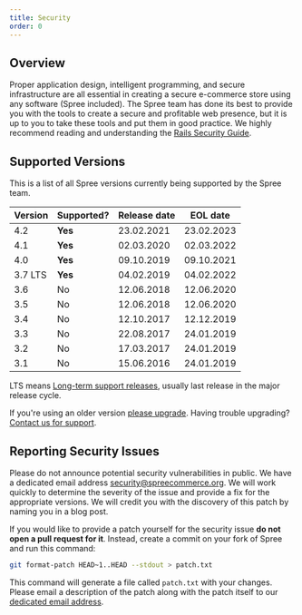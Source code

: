 ```yaml
---
title: Security
order: 0
---
```


## Overview

Proper application design, intelligent programming, and secure infrastructure are all essential in creating a secure e-commerce store using any software (Spree included). The Spree team has done its best to provide you with the tools to create a secure and profitable web presence, but it is up to you to take these tools and put them in good practice. We highly recommend reading and understanding the [Rails Security Guide](http://guides.rubyonrails.org/security.html).

## Supported Versions

This is a list of all Spree versions currently being supported by the Spree team.

| Version | Supported?          | Release date | EOL date |
| ------- | ------------------ | ------------ | -------- |
| 4.2   | **Yes** | 23.02.2021 | 23.02.2023 |
| 4.1   | **Yes** | 02.03.2020 | 02.03.2022 |
| 4.0   | **Yes** | 09.10.2019 | 09.10.2021 |
| 3.7 LTS   | **Yes** | 04.02.2019 | 04.02.2022 |
| 3.6   | No | 12.06.2018 | 12.06.2020 |
| 3.5   | No | 12.06.2018 | 12.06.2020 |
| 3.4   | No | 12.10.2017 | 12.12.2019 | 
| 3.3   | No | 22.08.2017 | 24.01.2019 |
| 3.2   | No | 17.03.2017 | 24.01.2019 |
| 3.1   | No | 15.06.2016 | 24.01.2019 |

LTS means [Long-term support releases](https://en.wikipedia.org/wiki/Long-term_support), usually last release in the major release cycle.

If you're using an older version [please upgrade](/developer/upgrades/upgrade_guides.html). Having trouble upgrading? [Contact us for support](https://spreecommerce.org/contact/).

## Reporting Security Issues

Please do not announce potential security vulnerabilities in public. We have a dedicated email address [security@spreecommerce.org](mailto:security@spreecommerce.org). We will work quickly to determine the severity of the issue and provide a fix for the appropriate versions. We will credit you with the discovery of this patch by naming you in a blog post.

If you would like to provide a patch yourself for the security issue **do not open a pull request for it**. Instead, create a commit on your fork of Spree and run this command:

```bash
git format-patch HEAD~1..HEAD --stdout > patch.txt
```

This command will generate a file called `patch.txt` with your changes. Please email a description of the patch along with the patch itself to our [dedicated email address](mailto:hi@spreecommerce.org).
